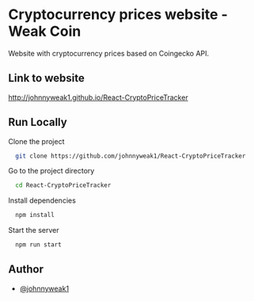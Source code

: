 
# Cryptocurrency prices website - Weak Coin

Website with cryptocurrency prices based on Coingecko API.



## Link to website
http://johnnyweak1.github.io/React-CryptoPriceTracker
## Run Locally

Clone the project

```bash
  git clone https://github.com/johnnyweak1/React-CryptoPriceTracker
```

Go to the project directory

```bash
  cd React-CryptoPriceTracker
```

Install dependencies

```bash
  npm install
```

Start the server

```bash
  npm run start
```


## Author

- [@johnnyweak1](https://www.github.com/johnnyweak1)

